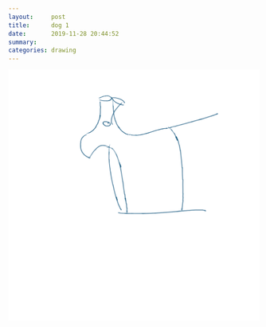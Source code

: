 ```yaml
---
layout:     post
title:      dog 1
date:       2019-11-28 20:44:52
summary:    
categories: drawing
---
```

![dog 1](/images/diary/dog-1.png ".")
